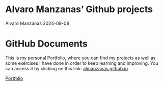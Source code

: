 Alvaro Manzanas’ Github projects
================
Alvaro Manzanas
2024-09-08

# GitHub Documents

This is my personal Portfolio, where you can find my projects as well as
some exercises I have done in order to keep learning and improving. You
can access it by clicking on this link:
<a href="https://almanzanas.github.io">almanzanas.github.io</a>

<a href="porfolio/almanzanas.html">Portfolio</a>
